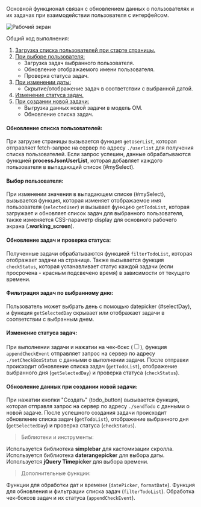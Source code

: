 Основной функционал связан с обновлением данных о пользователях и их задачах при взаимодействии пользователя с интерфейсом.

![Рабочий экран](image.png)

Общий ход выполнения:

1. [Загрузка списка пользователей при старте страницы.](#title1)
2. [При выборе пользователя:](#title2)
    - Загрузка задач выбранного пользователя.
    - Обновление отображаемого имени пользователя.
    - Проверка статуса задач.
3. [При изменении даты:](#title3)
    - Скрытие/отображение задач в соответствии с выбранной датой.
4. [Изменение статуса задач.](#title4)
5. [При создании новой задачи:](#title5)
    - Выгрузка данных новой задачи в модель ОМ.
    - Обновление списка задач.

#### <a id="title1">Обновление списка пользователей:</a>
При загрузке страницы вызывается функция `getUserList`, которая отправляет fetch-запрос на сервер по адресу `./userlist` для получения списка пользователей. Если запрос успешен, данные обрабатываются функцией **processJsonUserList**, которая добавляет каждого пользователя в выпадающий список (#mySelect).

#### <a id="title2">Выбор пользователя:</a>
При изменении значения в выпадающем списке (#mySelect), вызывается функция, которая изменяет отображаемое имя пользователя (`selectedUser`) и вызывает функцию `getTodoList`, которая загружает и обновляет список задач для выбранного пользователя, также изменяется CSS-параметр display для основного рабочего экрана (**.working_screen**).

#### Обновление задач и проверка статуса:
Полученные задачи обрабатываются функцией `filterTodoList`, которая отображает задачи на странице. Также вызывается функция `checkStatus`, которая устанавливает статус каждой задачи (если просрочена - красным подсвечено время) в зависимости от текущего времени.

#### <a id="title3">Фильтрация задач по выбранному дню:</a>
Пользователь может выбрать день с помощью datepicker (#selectDay), и функция `getSelectedDay` скрывает или отображает задачи в соответствии с выбранным днем.

#### <a id="title4">Изменение статуса задач:</a>
При выполнении задачи и нажатии на чек-бокс (<input type="checkbox">), функция `appendCheckEvent` отправляет запрос на сервер по адресу `./setCheckBoxStatus` с данными о выполнении задачи. После отправки происходит обновление списка задач (`getTodoList`), отображение выбранного дня (`getSelectedDay`) и проверка статуса (`checkStatus`).

#### <a id="title5">Обновление данных при создании новой задачи:</a>
При нажатии кнопки "Создать" (todo_button) вызывается функция, которая отправля запрос на сервер по адресу `./sendTodo` с данными о новой задаче. После успешного создания задачи происходит обновление списка задач (`getTodoList`), отображение выбранного дня (`getSelectedDay`) и проверка статуса (`checkStatus`).

> Библиотеки и инструменты:

Используется библиотека **simplebar** для кастомизации скролла.
Используется библиотека **daterangepicker** для выбора даты.
Используется **jQuery Timepicker** для выбора времени.

> Дополнительные функции:

Функции для обработки дат и времени (`datePicker`, `formatDate`).
Функция для обновления и фильтрации списка задач (`filterTodoList`).
Обработка чек-боксов задач и их статуса (`appendCheckEvent`).
